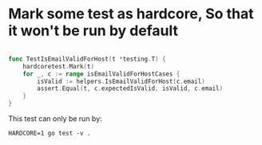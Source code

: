 # Mark some test as hardcore, So that it won't be run by default

```go

func TestIsEmailValidForHost(t *testing.T) {
	hardcoretest.Mark(t)
	for _, c := range isEmailValidForHostCases {
		isValid := helpers.IsEmailValidForHost(c.email)
		assert.Equal(t, c.expectedIsValid, isValid, c.email)
	}
}


```

This test can only be run by:

```
HARDCORE=1 go test -v .
```
